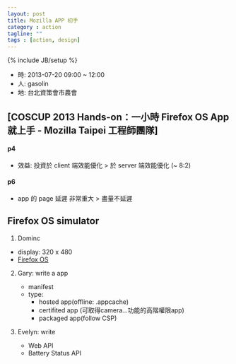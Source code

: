 ```yaml
---
layout: post
title: Mozilla APP 初手
category : action
tagline: ""
tags : [action, design]
---
```

{% include JB/setup %}

+ 時: 2013-07-20 09:00 ~ 12:00
+ 人: gasolin
+ 地: 台北資策會市農會

## [COSCUP 2013 Hands-on：一小時 Firefox OS App 就上手 - Mozilla Taipei 工程師團隊]

#### p4
+ 效益: 投資於 client 端效能優化 > 於 server 端效能優化 (~ 8:2)

#### p6
+ app 的 page 延遲 非常重大 > 盡量不延遲


## Firefox OS simulator
1. Dominc
+ display: 320 x 480
+ [Firefox OS](https://developer.mozilla.org/en-US/docs/Mozilla/Firefox_OS)

2. Gary: write a app
    + manifest
    + type:
        + hosted app(offline: .appcache)
        + certifited app (可取得camera...功能的高階權限app)
        + packaged app(follow CSP)

3. Evelyn: write

    + Web API
    + Battery Status API
